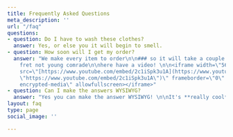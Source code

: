 ```yaml
---
title: Frequently Asked Questions
meta_description: ''
url: "/faq"
questions:
- question: Do I have to wash these clothes?
  answer: Yes, or else you it will begin to smell.
- question: How soon will I get my order?
  answer: "We make every item to order\n\n### so it will take a couple days\n\n> but
    fret not young comrade\n\nhere have a video! \n\n<iframe width=\"560\" height=\"315\"
    src=\"[https://www.youtube.com/embed/2c1iSpk3u1A](https://www.youtube.com/embed/2c1iSpk3u1A
    \"https://www.youtube.com/embed/2c1iSpk3u1A\")\" frameborder=\"0\" allow=\"autoplay;
    encrypted-media\" allowfullscreen></iframe>"
- question: Can I make the answers WYSIWYG?
  answer: "Yes you can make the answer WYSIWYG! \n\nIt's **really cool**!"
layout: faq
type: page
social_image: ''

---
```

